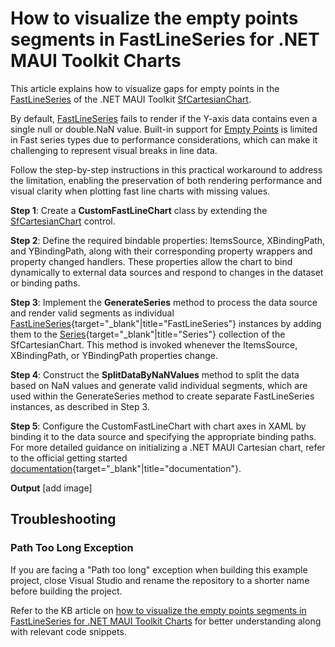 # How to visualize the empty points segments in FastLineSeries for .NET MAUI Toolkit Charts

This article explains how to visualize gaps for empty points in the [FastLineSeries](https://help.syncfusion.com/maui-toolkit/cartesian-charts/fastline) of the .NET MAUI Toolkit [SfCartesianChart](https://www.syncfusion.com/maui-controls/maui-cartesian-charts).

By default, [FastLineSeries](https://help.syncfusion.com/cr/maui-toolkit/Syncfusion.Maui.Toolkit.Charts.FastLineSeries.html) fails to render if the Y-axis data contains even a single null or double.NaN value. Built-in support for [Empty Points](https://help.syncfusion.com/maui-toolkit/cartesian-charts/emptypoints) is limited in Fast series types due to performance considerations, which can make it challenging to represent visual breaks in line data.

Follow the step-by-step instructions in this practical workaround to address the limitation, enabling the preservation of both rendering performance and visual clarity when plotting fast line charts with missing values.

**Step 1**: Create a **CustomFastLineChart** class by extending the [SfCartesianChart](https://help.syncfusion.com/cr/maui-toolkit/Syncfusion.Maui.Toolkit.Charts.SfCartesianChart.html) control.

**Step 2**: Define the required bindable properties: ItemsSource, XBindingPath, and YBindingPath, along with their corresponding property wrappers and property changed handlers. These properties allow the chart to bind dynamically to external data sources and respond to changes in the dataset or binding paths.

**Step 3**: Implement the **GenerateSeries** method to process the data source and render valid segments as individual [FastLineSeries](https://help.syncfusion.com/cr/maui-toolkit/Syncfusion.Maui.Toolkit.Charts.FastLineSeries.html){target="_blank"|title="FastLineSeries"} instances by adding them to the [Series](https://help.syncfusion.com/cr/maui-toolkit/Syncfusion.Maui.Toolkit.Charts.SfCartesianChart.html#Syncfusion_Maui_Toolkit_Charts_SfCartesianChart_Series){target="_blank"|title="Series"} collection of the SfCartesianChart. This method is invoked whenever the ItemsSource, XBindingPath, or YBindingPath properties change.

**Step 4**: Construct the **SplitDataByNaNValues** method to split the data based on NaN values and generate valid individual segments, which are used within the GenerateSeries method to create separate FastLineSeries instances, as described in Step 3.

**Step 5**: Configure the CustomFastLineChart with chart axes in XAML by binding it to the data source and specifying the appropriate binding paths. For more detailed guidance on initializing a .NET MAUI Cartesian chart, refer to the official getting started [documentation](https://help.syncfusion.com/maui-toolkit/cartesian-charts/getting-started){target="_blank"|title="documentation"}.

**Output**
[add image]

## Troubleshooting

### Path Too Long Exception

If you are facing a "Path too long" exception when building this example project, close Visual Studio and rename the repository to a shorter name before building the project.

Refer to the KB article on [how to visualize the empty points segments in FastLineSeries for .NET MAUI Toolkit Charts]() for better understanding along with relevant code snippets.


